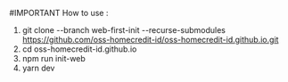 #IMPORTANT
How to use :

1. git clone --branch web-first-init --recurse-submodules https://github.com/oss-homecredit-id/oss-homecredit-id.github.io.git
2. cd oss-homecredit-id.github.io
3. npm run init-web
4. yarn dev

